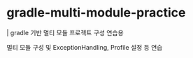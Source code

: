 # gradle-multi-module-practice
| gradle 기반 멀티 모듈 프로젝트 구성 연습용

멀티 모듈 구성 및 ExceptionHandling, Profile 설정 등 연습